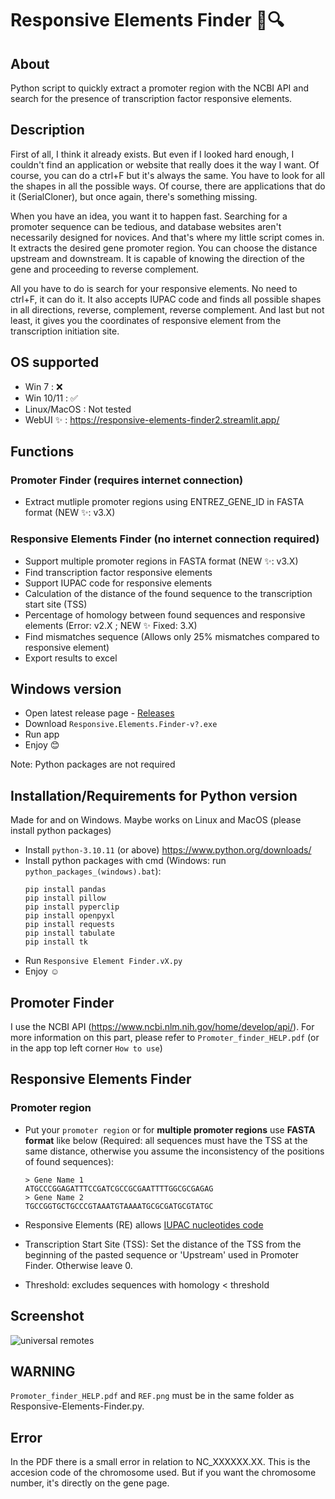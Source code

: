 # Responsive Elements Finder 🧬🔍

## About

Python script to quickly extract a promoter region with the NCBI API and search for the presence of transcription factor responsive elements.

## Description

First of all, I think it already exists. But even if I looked hard enough, I couldn't find an application or website that really does it the way I want. Of course, you can do a ctrl+F but it's always the same. You have to look for all the shapes in all the possible ways. Of course, there are applications that do it (SerialCloner), but once again, there's something missing. 

When you have an idea, you want it to happen fast. Searching for a promoter sequence can be tedious, and database websites aren't necessarily designed for novices. And that's where my little script comes in. It extracts the desired gene promoter region. You can choose the distance upstream and downstream. It is capable of knowing the direction of the gene and proceeding to reverse complement.

All you have to do is search for your responsive elements. No need to ctrl+F, it can do it. It also accepts IUPAC code and finds all possible shapes in all directions, reverse, complement, reverse complement. And last but not least, it gives you the coordinates of responsive element from the transcription initiation site.

## OS supported

- Win 7 : ❌
- Win 10/11 : ✅
- Linux/MacOS : Not tested
- WebUI ✨ : https://responsive-elements-finder2.streamlit.app/

## Functions
### Promoter Finder (requires internet connection)
- Extract mutliple promoter regions using ENTREZ_GENE_ID in FASTA format (NEW ✨: v3.X)

### Responsive Elements Finder (no internet connection required)
- Support multiple promoter regions in FASTA format (NEW ✨: v3.X)
- Find transcription factor responsive elements
- Support IUPAC code for responsive elements
- Calculation of the distance of the found sequence to the transcription start site (TSS)
- Percentage of homology between found sequences and responsive elements (Error: v2.X ; NEW ✨ Fixed: 3.X)
- Find mismatches sequence (Allows only 25% mismatches compared to responsive element)
- Export results to excel

## Windows version

- Open latest release page - [Releases](https://github.com/Jumitti/Responsive-Elements-Finder/releases/latest)
- Download ``Responsive.Elements.Finder-v?.exe``
- Run app
- Enjoy 😊

Note: Python packages are not required

## Installation/Requirements for Python version
Made for and on Windows. Maybe works on Linux and MacOS (please install python packages)

- Install ``python-3.10.11`` (or above) https://www.python.org/downloads/
- Install python packages with cmd (Windows: run ``python_packages_(windows).bat``):
    ```shell
    pip install pandas
    pip install pillow
    pip install pyperclip
    pip install openpyxl
    pip install requests
    pip install tabulate
    pip install tk
    ```
- Run ``Responsive Element Finder.vX.py``
- Enjoy ☺

## Promoter Finder

I use the NCBI API (https://www.ncbi.nlm.nih.gov/home/develop/api/). For more information on this part, please refer to ``Promoter_finder_HELP.pdf`` (or in the app top left corner ``How to use``)

## Responsive Elements Finder

### Promoter region

- Put your ``promoter region`` or for **multiple promoter regions** use **FASTA format** like below (Required: all sequences must have the TSS at the same distance, otherwise you assume the inconsistency of the positions of found sequences):
    ```shell
    > Gene Name 1
    ATGCCCGGAGATTTCCGATCGCCGCGAATTTTGGCGCGAGAG
    > Gene Name 2
    TGCCGGTGCTGCCCGTAAATGTAAAATGCGCGATGCGTATGC
    ```

- Responsive Elements (RE) allows [IUPAC nucleotides code](https://www.bioinformatics.org/sms/iupac.html)

- Transcription Start Site (TSS): Set the distance of the TSS from the beginning of the pasted sequence or 'Upstream' used in Promoter Finder. Otherwise leave 0.

- Threshold: excludes sequences with homology < threshold

## Screenshot

![universal remotes](https://raw.githubusercontent.com/Jumitti/Responsive-Elements-Finder/main/img/Responsive%20Elements%20Finder-v2.png)

## WARNING

``Promoter_finder_HELP.pdf`` and ``REF.png`` must be in the same folder as Responsive-Elements-Finder.py.

## Error

In the PDF there is a small error in relation to NC_XXXXXX.XX. This is the accesion code of the chromosome used. But if you want the chromosome number, it's directly on the gene page.
